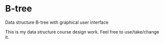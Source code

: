 # B-tree
Data structure B-tree with graphical user interface

This is my data structure course design work. 
Feel free to use/take/change it.
